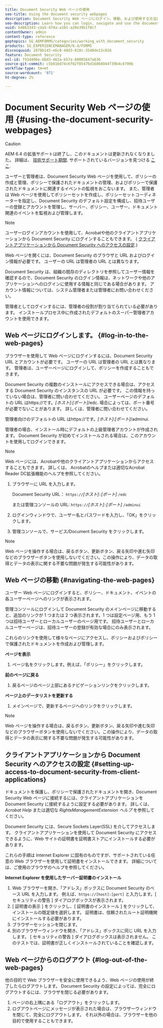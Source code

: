 ```yaml
---
title: Document Security Web ページの使用
seo-title: Using the document security webpages
description: Document Security Web ページにログイン、移動、および使用する方法について説明します。
seo-description: Learn how you can login, navigate and use the document security web pages.
uuid: b4863343-cda5-474a-a101-a20e39b1f8c7
contentOwner: admin
content-type: reference
geptopics: SG_AEMFORMS/categories/working_with_document_security
products: SG_EXPERIENCEMANAGER/6.4/FORMS
discoiquuid: 2878b145-e6c0-48d3-810c-3540de13c826
feature: Document Security
exl-id: f93d496e-6bd3-462a-b57a-80085647a636
source-git-commit: c5b816d74c6f02f85476d16868844f39b4c47996
workflow-type: tm+mt
source-wordcount: '971'
ht-degree: 2%

---
```


# Document Security Web ページの使用 {#using-the-document-security-webpages}

>[!CAUTION]
>
>AEM 6.4 の拡張サポートは終了し、このドキュメントは更新されなくなりました。 詳細は、 [技術サポート期間](https://helpx.adobe.com/jp/support/programs/eol-matrix.html). サポートされているバージョンを見つける [ここ](https://experienceleague.adobe.com/docs/?lang=ja).

ユーザーと管理者は、Document Security Web ページを使用して、ポリシーの作成と管理、ポリシーで保護されたドキュメントの管理、およびポリシーで保護されたドキュメントに関連するイベントの監視をおこないます。 また、管理者は Web ページを使用してポリシーセットを作成し、ポリシーセットコーディネーターを指定し、Document Security のデフォルト設定を構成し、招待ユーザーの登録とアカウントを管理し、サーバー、ポリシー、ユーザー、ドキュメント関連のイベントを監視および管理します。

>[!NOTE]
>
>ユーザーログインアカウントを使用して、Acrobatや他のクライアントアプリケーションから Document Security にログインすることもできます。 ( [クライアントアプリケーションから Document Security へのアクセスの設定](using-document-security-web-pages.md#setting-up-access-to-document-security-from-client-applications).)

Web ページを開くには、Document Security のブラウザと URL およびログイン情報が必要です。 ユーザーの URL は管理者の URL とは異なります。

Document Security は、組織の既存のディレクトリを参照してユーザー情報を確認するので、Document Security のログイン情報は、ネットワークや他のアプリケーションへのログインに使用する情報と同じである場合があります。 アカウント情報については、システム管理者または管理者にお問い合わせください。

管理者としてログインするには、管理者の役割が割り当てられている必要があります。 インストールプロセス中に作成されたデフォルトのスーパー管理者アカウントを使用できます。

## Web ページにログインします。 {#log-in-to-the-web-pages}

ブラウザーを使用して Web ページにログインするには、Document Security URL とアカウントが必要です。 ユーザーの URL は管理者の URL とは異なります。 管理者は、ユーザーページにログインして、ポリシーを作成することもできます。

Document Security の複数のインストールにアクセスできる場合は、アクセスする Document Security のインスタンスの URL が必要です。 この情報を持っていない場合は、管理者に問い合わせてください。 ユーザーページのデフォルトの URL はhttps://です。*[ホスト]*:*[ポート]*/edc. 場合によっては、ポート番号が必要でないことがあります。 詳しくは、管理者に問い合わせてください。

管理者向けのデフォルトの URL はhttps://です。*[ホスト]*:*[ポート]*/adminui.

管理者の場合、インストール時にデフォルトの上級管理者アカウントが作成されます。 Document Security が初めてインストールされる場合は、このアカウントを使用してログインできます。

>[!NOTE]
>
>Web ページには、Acrobatや他のクライアントアプリケーションからアクセスすることもできます。 詳しくは、 Acrobatのヘルプまたは適切なAcrobat Reader DC拡張機能のヘルプを参照してください。

1. ブラウザーに URL を入力します。

   Document Security URL： `https://`*[ホスト&#x200B;]*`:`*[ポート]* `/edc`

   または管理コンソールの URL: `https://`*[ホスト&#x200B;]*`:`*[ポート]* `/adminui`

1. ログインウィンドウで、ユーザー名とパスワードを入力し、「OK」をクリックします。
1. 管理コンソールで、サービス/Document Security をクリックします。

>[!NOTE]
>
>Web ページを操作する場合は、戻るボタン、更新ボタン、戻る矢印や進む矢印などのブラウザーボタンを使用しないでください。この操作により、データの取得とデータの表示に関する不要な問題が発生する可能性があります。

## Web ページの移動 {#navigating-the-web-pages}

ユーザー Web ページにログインすると、ポリシー、ドキュメント、イベントの各ユーザーページへのリンクが表示されます。

管理コンソールにログインして Document Security のメインページに移動すると、追加のリンクが 1 つまたは 2 つ表示されます。1 つは設定ページ用、もう 1 つは招待ユーザーとローカルユーザーのページ用です。 招待ユーザーとローカルユーザーページは、招待ユーザーの登録が有効な場合にのみ表示されます。

これらのリンクを使用して様々なページにアクセスし、ポリシーおよびポリシーで保護されたドキュメントを作成および管理します。

**ページを表示**

1. ページ名をクリックします。例えば、「ポリシー」をクリックします。

**前のページに戻る**

1. 戻るページのページ上部にあるナビゲーションリンクをクリックします。

**ページ上のデータリストを更新する**

1. メインページで、更新するページへのリンクをクリックします。

>[!NOTE]
>
>Web ページを操作する場合は、戻るボタン、更新ボタン、戻る矢印や進む矢印などのブラウザーボタンを使用しないでください。この操作により、データの取得とデータの表示に関する不要な問題が発生する可能性があります。

## クライアントアプリケーションから Document Security へのアクセスの設定 {#setting-up-access-to-document-security-from-client-applications}

ドキュメントを保護し、ポリシーで保護されたドキュメントを開き、Document Security Web ページに接続するには、クライアントアプリケーションを Document Security に接続するように設定する必要があります。 詳しくは、 *Acrobat Help* または適切な *RightsManagementExtension ヘルプ* を参照してください。

Document Security には、Secure Sockets Layer(SSL) を介してアクセスします。 クライアントアプリケーションを使用して Document Security にアクセスできるように、Web サイトの証明書を証明書ストアにインストールする必要があります。

<!-- Fix broken link See Configuring SSL for information on SSL.-->

これらの手順は Internet Explorer に固有のものですが、サポートされている任意の Web ブラウザーを使用して証明書をインストールできます。 詳細については、ご使用のブラウザのヘルプを参照してください。

**Internet Explorer を使用したサーバー証明書のインストール**

1. Web ブラウザーを開き、「アドレス」ボックスに Document Security のベース URL を入力します。 例えば、`https://[host]:[port]` と入力します。[ セキュリティの警告 ] ダイアログボックスが表示されます。
1. [ 証明書の表示 ] をクリックし、[ 証明書のインストール ] をクリックして、インストールの既定値を選択します。 証明書は、信頼されたルート証明機関にインストールする必要があります。
1. ブラウザーセッションを閉じます。
1. 別のブラウザーウィンドウを開き、「アドレス」ボックスに同じ URL を入力します。 [ セキュリティの警告 ] ダイアログボックスは表示されません。 このテストでは、証明書が正しくインストールされていることを確認します。

## Web ページからのログアウト {#log-out-of-the-web-pages}

他の目的で Web ブラウザーを安全に使用できるよう、Web ページの使用が終了したらログアウトします。 Document Security の設定によっては、完全にログアウトするには、ブラウザを閉じる必要があります。

1. ページの右上隅にある「ログアウト」をクリックします。
1. ログアウトページにメッセージが表示された場合は、ブラウザーウィンドウを閉じて、完全にログアウトします。 それ以外の場合は、ブラウザーを他の目的で使用することもできます。
